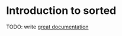 # Introduction to sorted

TODO: write [great documentation](http://jacobian.org/writing/what-to-write/)
